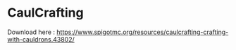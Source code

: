 # CaulCrafting

Download here : https://www.spigotmc.org/resources/caulcrafting-crafting-with-cauldrons.43802/
